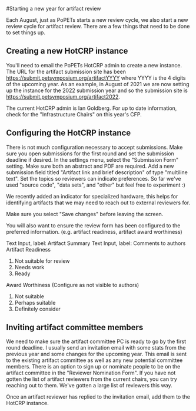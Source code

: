 #Starting a new year for artifact review

Each August, just as PoPETs starts a new review cycle, we also start a new review cycle for artifact review. There are a few things that need to be done to set things up.

## Creating a new HotCRP instance

You'll need to email the PoPETs HotCRP admin to create a new instance. The URL for the artifact submission site has been https://submit.petsymposium.org/artifactYYYY where YYYY is the 4 digits of the upcoming year. As an example, in August of 2021 we are now setting up the instance for the 2022 submission year and so the submission site is https://submit.petsymposium.org/artifact2022.

The current HotCRP admin is Ian Goldberg. For up to date information, check for the "Infrastructure Chairs" on this year's CFP.

## Configuring the HotCRP instance

There is not much configuration necessary to accept submissions. Make sure you open submissions for the first round and set the submission deadline if desired. In the settings menu, select the "Submission Form" setting. Make sure both an abstract and PDF are required. Add a new submission field titled "Artifact link and brief description" of type "multiline text". Set the topics so reviewers can indicate preferences. So far we've used "source code", "data sets", and "other" but feel free to experiment :)

We recently added an indicator for specialized hardware, this helps for identifying artifacts that we may need to reach out to external reviewers for. 

Make sure you select "Save changes" before leaving the screen.

You will also want to ensure the review form has been configured to the preferred information. (e.g. artifact readiness, artifact award worthiness)

Text Input, label: Artifact Summary
Text Input, label: Comments to authors
Artifact Readiness
1. Not suitable for review
2. Needs work
3. Ready

Award Worthiness (Configure as not visible to authors)
1. Not suitable
2. Perhaps suitable
3. Definitely consider

## Inviting artifact committee members

We need to make sure the artifact committee PC is ready to go by the first round deadline. I usually send an invitation email with some stats from the previous year and some changes for the upcoming year. This email is sent to the existing artifact committee as well as any new potential committee members. There is an option to sign up or nominate people to be on the artifact committee in the "Reviewer Nomination Form". If you have not gotten the list of artifact reviewers from the current chairs, you can try reaching out to them. We've gotten a large list of reviewers this way.

Once an artifact reviewer has replied to the invitation email, add them to the HotCRP instance.
